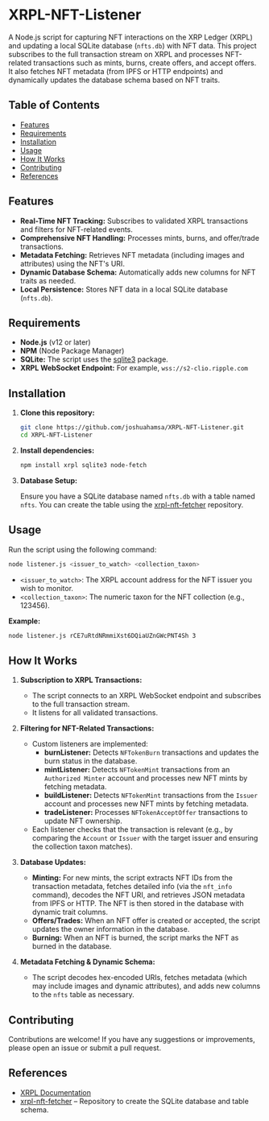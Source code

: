 # XRPL-NFT-Listener

A Node.js script for capturing NFT interactions on the XRP Ledger (XRPL) and updating a local SQLite database (`nfts.db`) with NFT data. This project subscribes to the full transaction stream on XRPL and processes NFT-related transactions such as mints, burns, create offers, and accept offers. It also fetches NFT metadata (from IPFS or HTTP endpoints) and dynamically updates the database schema based on NFT traits.

## Table of Contents

- [Features](#features)
- [Requirements](#requirements)
- [Installation](#installation)
- [Usage](#usage)
- [How It Works](#how-it-works)
- [Contributing](#contributing)
- [References](#references)

## Features

- **Real-Time NFT Tracking:** Subscribes to validated XRPL transactions and filters for NFT-related events.
- **Comprehensive NFT Handling:** Processes mints, burns, and offer/trade transactions.
- **Metadata Fetching:** Retrieves NFT metadata (including images and attributes) using the NFT's URI.
- **Dynamic Database Schema:** Automatically adds new columns for NFT traits as needed.
- **Local Persistence:** Stores NFT data in a local SQLite database (`nfts.db`).

## Requirements

- **Node.js** (v12 or later)
- **NPM** (Node Package Manager)
- **SQLite:** The script uses the [sqlite3](https://www.npmjs.com/package/sqlite3) package.
- **XRPL WebSocket Endpoint:** For example, `wss://s2-clio.ripple.com`

## Installation

1. **Clone this repository:**

   ```bash
   git clone https://github.com/joshuahamsa/XRPL-NFT-Listener.git
   cd XRPL-NFT-Listener
   ```

2. **Install dependencies:**

   ```bash
   npm install xrpl sqlite3 node-fetch
   ```

3. **Database Setup:**

   Ensure you have a SQLite database named `nfts.db` with a table named `nfts`. You can create the table using the [xrpl-nft-fetcher](https://github.com/joshuahamsa/xrpl-nft-fetcher) repository. 

## Usage

Run the script using the following command:

```bash
node listener.js <issuer_to_watch> <collection_taxon>
```

- `<issuer_to_watch>`: The XRPL account address for the NFT issuer you wish to monitor.
- `<collection_taxon>`: The numeric taxon for the NFT collection (e.g., 123456).

**Example:**

```bash
node listener.js rCE7uRtdNRmmiXst6DQiaUZnGWcPNT4Sh 3
```

## How It Works

1. **Subscription to XRPL Transactions:**
   - The script connects to an XRPL WebSocket endpoint and subscribes to the full transaction stream.
   - It listens for all validated transactions.

2. **Filtering for NFT-Related Transactions:**
   - Custom listeners are implemented:
     - **burnListener:** Detects `NFTokenBurn` transactions and updates the burn status in the database.
     - **mintListener:** Detects `NFTokenMint` transactions from an `Authorized Minter` account and processes new NFT mints by fetching metadata.
     - **buildListener:** Detects `NFTokenMint` transactions  from the `Issuer` account and processes new NFT mints by fetching metadata.
     - **tradeListener:** Processes `NFTokenAcceptOffer` transactions to update NFT ownership.
   - Each listener checks that the transaction is relevant (e.g., by comparing the `Account` or `Issuer` with the target issuer and ensuring the collection taxon matches).

3. **Database Updates:**
   - **Minting:** For new mints, the script extracts NFT IDs from the transaction metadata, fetches detailed info (via the `nft_info` command), decodes the NFT URI, and retrieves JSON metadata from IPFS or HTTP. The NFT is then stored in the database with dynamic trait columns.
   - **Offers/Trades:** When an NFT offer is created or accepted, the script updates the owner information in the database.
   - **Burning:** When an NFT is burned, the script marks the NFT as burned in the database.

4. **Metadata Fetching & Dynamic Schema:**
   - The script decodes hex-encoded URIs, fetches metadata (which may include images and dynamic attributes), and adds new columns to the `nfts` table as necessary.

## Contributing

Contributions are welcome! If you have any suggestions or improvements, please open an issue or submit a pull request.

## References

- [XRPL Documentation](https://xrpl.org/)
- [xrpl-nft-fetcher](https://github.com/joshuahamsa/xrpl-nft-fetcher) – Repository to create the SQLite database and table schema.
